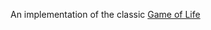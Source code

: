 An implementation of the classic [Game of Life](http://en.wikipedia.org/wiki/Conway's_Game_of_Life)
